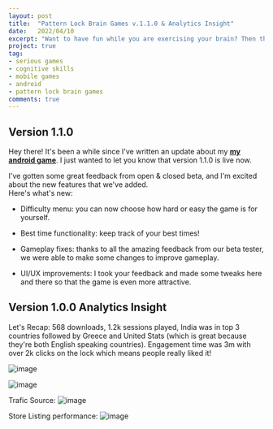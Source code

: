 ```yaml
---
layout: post
title:  "Pattern Lock Brain Games v.1.1.0 & Analytics Insight"
date:   2022/04/10
excerpt: "Want to have fun while you are exercising your brain? Then this App is what you need."
project: true
tag:
- serious games
- cognitive skills
- mobile games
- android
- pattern lock brain games
comments: true
---
```


## Version 1.1.0

Hey there! It's been a while since I've written an update about my **[my android game](https://play.google.com/store/apps/details?id=thelouras.pattern.game)**. 
I just wanted to let you know that version 1.1.0 is live now.

I've gotten some great feedback from open & closed beta, and I'm excited about the new features that we've added.\
Here's what's new:

- Difficulty menu: you can now choose how hard or easy the game is for yourself.

- Best time functionality: keep track of your best times!

- Gameplay fixes: thanks to all the amazing feedback from our beta tester, we were able to make some changes to improve gameplay.

- UI/UX improvements: I took your feedback and made some tweaks here and there so that the game is even more attractive.

## Version 1.0.0 Analytics Insight

Let's Recap: 568 downloads, 1.2k sessions played, India was in top 3 countries followed by Greece and United Stats (which is great because they're both English speaking countries). 
Engagement time was 3m with over 2k clicks on the lock which means people really liked it!

![image](https://user-images.githubusercontent.com/25557899/177714341-17120e80-eb34-4718-8591-bf2023eb1d28.png)

![image](https://user-images.githubusercontent.com/25557899/177714428-d2dc9431-387f-4fed-93b2-b1c65fab4272.png)

Trafic Source:
![image](https://user-images.githubusercontent.com/25557899/177715163-07945ecd-e8e0-4f96-a419-7fd966c8c139.png)

Store Listing performance:
![image](https://user-images.githubusercontent.com/25557899/177715288-0e0e8f04-28d8-4893-ab44-a0c8a01563a0.png)



